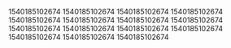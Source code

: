 1540185102674
1540185102674
1540185102674
1540185102674
1540185102674
1540185102674
1540185102674
1540185102674
1540185102674
1540185102674
1540185102674
1540185102674
1540185102674
1540185102674
1540185102674